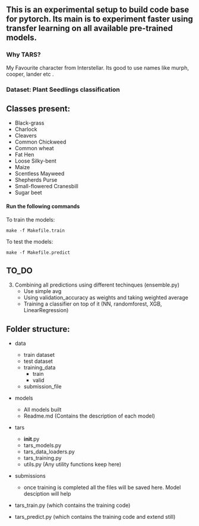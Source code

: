 ## This is an experimental setup to build code base for pytorch. Its main is to experiment faster using transfer learning on all available pre-trained models.


### Why TARS?
My Favourite character from Interstellar. Its good to use names like murph, cooper, lander etc .



### Dataset: Plant Seedlings classification

Classes present:
-----------------
- Black-grass
- Charlock
- Cleavers
- Common Chickweed
- Common wheat
- Fat Hen
- Loose Silky-bent
- Maize
- Scentless Mayweed
- Shepherds Purse
- Small-flowered Cranesbill
- Sugar beet

#### Run the following commands
To train the models:
```
make -f Makefile.train
```

To test the models:
```
make -f Makefile.predict
```

## TO_DO
3) Combining all predictions using different techinques (ensemble.py)
    - Use simple avg
    - Using validation_accuracy as weights and taking weighted average
    - Training a classifier on top of it (NN, randomforest, XGB, LinearRegression)    

Folder structure:
-----------------
- data
    - train dataset
    - test dataset
    - training_data
        - train
        - valid
    - submission_file

- models
    - All models built
    - Readme.md (Contains the description of each model)
- tars
    - __init__.py
    - tars_models.py
    - tars_data_loaders.py
    - tars_training.py
    - utils.py (Any utility functions keep here)
- submissions
    - once training is completed all the files will be saved here. Model desciption will help
- tars_train.py (which contains the training code)
- tars_predict.py (which contains the training code and extend still)
